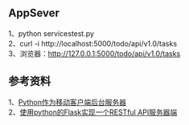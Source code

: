 
## AppSever

1、python servicestest.py    
2、curl -i http://localhost:5000/todo/api/v1.0/tasks    
3、浏览器：http://127.0.0.1:5000/todo/api/v1.0/tasks

## 参考资料
1、[Python作为移动客户端后台服务器](https://blog.csdn.net/dsc114/article/details/50751434)    
2、[使用python的Flask实现一个RESTful API服务器端](http://www.cnblogs.com/vovlie/p/4178077.html)    
  
  